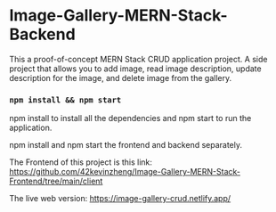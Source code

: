 # Image-Gallery-MERN-Stack-Backend
This a proof-of-concept MERN Stack CRUD application project. A side project that allows you to add image, read image description, 
update description for the image, and delete image from the gallery.

### `npm install && npm start`
npm install to install all the dependencies and npm start to run the application.

npm install and npm start the frontend and backend separately. 

The Frontend of this project is this link:
https://github.com/42kevinzheng/Image-Gallery-MERN-Stack-Frontend/tree/main/client

The live web version: https://image-gallery-crud.netlify.app/
